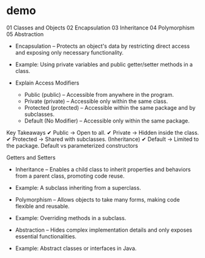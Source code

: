 # demo
01 Classes and Objects
02 Encapsulation
03 Inheritance
04 Polymorphism
05 Abstraction


- Encapsulation – Protects an object's data by restricting direct access and exposing only necessary functionality.
- Example: Using private variables and public getter/setter methods in a class.

- Explain Access Modifiers
    - Public (public) – Accessible from anywhere in the program.
    - Private (private) – Accessible only within the same class.
    - Protected (protected) – Accessible within the same package and by subclasses.
    - Default (No Modifier) – Accessible only within the same package.

Key Takeaways
✔ Public → Open to all.
✔ Private → Hidden inside the class.
✔ Protected → Shared with subclasses. (Inheritance)
✔ Default → Limited to the package.
Default vs parameterized constructors  

Getters and Setters
- Inheritance – Enables a child class to inherit properties and behaviors from a parent class, promoting code reuse.
- Example: A subclass inheriting from a superclass.

- Polymorphism – Allows objects to take many forms, making code flexible and reusable.
- Example: Overriding methods in a subclass.

- Abstraction – Hides complex implementation details and only exposes essential functionalities.
- Example: Abstract classes or interfaces in Java.

